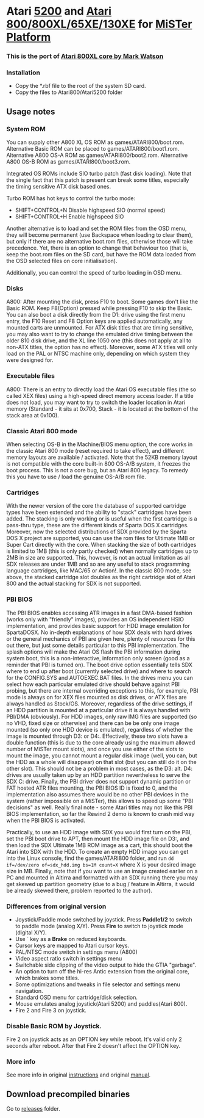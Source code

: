 # Atari [5200](https://en.wikipedia.org/wiki/Atari_5200) and [Atari 800/800XL/65XE/130XE](https://en.wikipedia.org/wiki/Atari_8-bit_family) for [MiSTer Platform](https://github.com/MiSTer-devel/Main_MiSTer/wiki)

### This is the port of [Atari 800XL core by Mark Watson](http://www.64kib.com/redmine/projects/eclairexl)

### Installation
* Copy the *.rbf file to the root of the system SD card.
* Copy the files to Atari800/Atari5200 folder

## Usage notes

### System ROM
You can supply other A800 XL OS ROM as games/ATARI800/boot.rom. 
Alternative Basic ROM can be placed to games/ATARI800/boot1.rom. 
Alternative A800 OS-A ROM as games/ATARI800/boot2.rom.
Alternative A800 OS-B ROM as games/ATARI800/boot3.rom.

Integrated OS ROMs include SIO turbo patch (fast disk loading). Note that the single fact that this patch is present can break some titles, especially the timing sensitive ATX disk based ones.

Turbo ROM has hot keys to control the turbo mode:
* SHIFT+CONTROL+N    Disable highspeed SIO (normal speed)
* SHIFT+CONTROL+H    Enable highspeed SIO 

Another alternative is to load and set the ROM files from the OSD menu, they will become permanent (use Backspace when loading to clear them), but only if there are no alternative boot.rom files, otherwise those will take precedence. Yet, there is an option to change that behaviour too (that is, keep the boot.rom files on the SD card, but have the ROM data loaded from the OSD selected files on core initialisation).

Additionally, you can control the speed of turbo loading in OSD menu.

### Disks
A800: After mounting the disk, press F10 to boot.
Some games don't like the Basic ROM. Keep F8(Option) pressed while pressing F10 to skip the Basic.
You can also boot a disk directly from the D1: drive using the first menu entry, the F10 Reset and F8 Option keys are applied automatically, any mounted carts are unmounted.
For ATX disk titles that are timing sensitive, you may also want to try to change the emulated drive timing between the older 810 disk drive, and the XL line 1050 one (this does not apply at all to non-ATX titles, the option has no effect). Moreover, some ATX titles will only load on the PAL or NTSC machine only, depending on which system they were designed for.

### Executable files
A800: There is an entry to directly load the Atari OS executable files (the so called XEX files) using a high-speed direct memory access loader.
If a title does not load, you may want to try to switch the loader location in Atari memory (Standard - it sits at 0x700, Stack - it is located at the bottom of the stack area at 0x100).

### Classic Atari 800 mode
When selecting OS-B in the Machine/BIOS menu option, the core works in the classic Atari 800 mode (reset required to take effect), and different memory layouts are available / activated. Note that the 52KB memory layout is not compatible with the core built-in 800 OS-A/B system, it freezes the boot process. This is not a core bug, but an Atari 800 legacy. To remedy this you have to use / load the genuine OS-A/B rom file.

### Cartridges
With the newer version of the core the database of supported cartridge types have been extended and the ability to "stack" cartridges have been added. The stacking is only working or is useful when the first cartridge is a pass-thru type, these are the different kinds of Sparta DOS X cartridges. Moreover, now the selected distributions of SDX provided by the Sparta DOS X project are supported, you can use the rom files for Ultimate 1MB or Super Cart directly with the core. When stacking the size of both cartridges is limited to 1MB (this is only partly checked) when normally cartridges up to 2MB in size are supported. This, however, is not an actual limitation as all SDX releases are under 1MB and so are any useful to stack programming language cartridges, like MAC/65 or Action!. In the classic 800 mode, see above, the stacked cartridge slot doubles as the right cartridge slot of Atari 800 and the actual stacking for SDX is not supported.

### PBI BIOS

The PBI BIOS enables accessing ATR images in a fast DMA-based fashion (works only with "friendly" images), provides an OS independent HSIO implementation, and provides basic support for HDD image emulation for SpartaDOSX. No in-depth explanations of how SDX deals with hard drives or the general mechanics of PBI are given here, plenty of resources for this out there, but just some details particular to this PBI implementation. The splash options will make the Atari OS flash the PBI information during system boot, this is a non-interactive, information only screen (good as a reminder that PBI is turned on). The boot drive option essentially tells SDX where to end up after boot (currently selected drive) and where to search for the CONFIG.SYS and AUTOEXEC.BAT files. In the drives menu you can select how each particular emulated drive should behave against PBI probing, but there are internal overriding exceptions to this, for example, PBI mode is always on for XEX files mounted as disk drives, or ATX files are always handled as Stock/OS. Moreover, regardless of the drive settings, if an HDD partition is mounted at a particular drive it is always handled with PBI/DMA (obviously). For HDD images, only raw IMG files are supported (so no VHD, fixed size or otherwise) and there can be be only one image mounted (so only one HDD device is emulated), regardless of whether the image is mounted through D3: or D4:. Effectively, these two slots have a double function (this is due to the core already using the maximum allowed number of MiSTer mount slots), and once you use either of the slots to mount the image, you cannot mount a regular disk image (well, you can, but the HDD as a whole will disappear) on that slot (but you can still do it on the other slot). This should not be a problem in most cases, as the D3: alt. D4: drives are usually taken up by an HDD partition nevertheless to serve the SDX C: drive. Finally, the PBI driver does not support dynamic partition or FAT hosted ATR files mounting, the PBI BIOS ID is fixed to 0, and the implementation also assumes there would be no other PBI devices in the system (rather impossible on a MiSTer), this allows to speed up some "PBI decisions" as well. Really final note - some Atari titles may not like this PBI BIOS implementation, so far the Rewind 2 demo is known to crash mid way when the PBI BIOS is activated.

Practically, to use an HDD image with SDX you would first turn on the PBI, set the PBI boot drive to APT, then mount the HDD image file on D3:, and then load the SDX Ultimate 1MB ROM image as a cart, this should boot the Atari into SDX with the HDD. To create an empty HDD image you can get into the Linux console, find the games/ATARI800 folder, and run `dd if=/dev/zero of=sdx_hdd.img bs=1M count=X` where X is your desired image size in MB. Finally, note that if you want to use an image created earlier on a PC and mounted in Altirra and formatted with an SDX running there you may get skewed up partition geometry (due to a bug / feature in Altirra, it would be already skewed there, problem reported to the author).

### Differences from original version
* Joystick/Paddle mode switched by joystick. Press **Paddle1/2** to switch to paddle mode (analog X/Y). Press **Fire** to switch to joystick mode (digital X/Y).
* Use ` key as a **Brake** on reduced keyboards.
* Cursor keys are mapped to Atari cursor keys.
* PAL/NTSC mode switch in settings menu (A800)
* Video aspect ratio switch in settings menu
* Switchable side clipping of the video output to hide the GTIA "garbage". 
* An option to turn off the hi-res Antic extension from the original core, which brakes some titles.
* Some optimizations and tweaks in file selector and settings menu navigation.
* Standard OSD menu for cartridge/disk selection.
* Mouse emulates analog joystick(Atari 5200) and paddles(Atari 800).
* Fire 2 and Fire 3 on joystick.

### Disable Basic ROM by Joystick.
Fire 2 on joystick acts as an OPTION key while reboot. It's valid only 2 seconds after reboot. After that Fire 2 doesn't affect the OPTION key.

### More info
See more info in original [instructions](https://github.com/MiSTer-devel/Atari800_MiSTer/tree/master/instructions.txt)
and original [manual](https://github.com/MiSTer-devel/Atari800_MiSTer/tree/master/manual.pdf).

## Download precompiled binaries
Go to [releases](https://github.com/MiSTer-devel/Atari800_MiSTer/tree/master/releases) folder.
